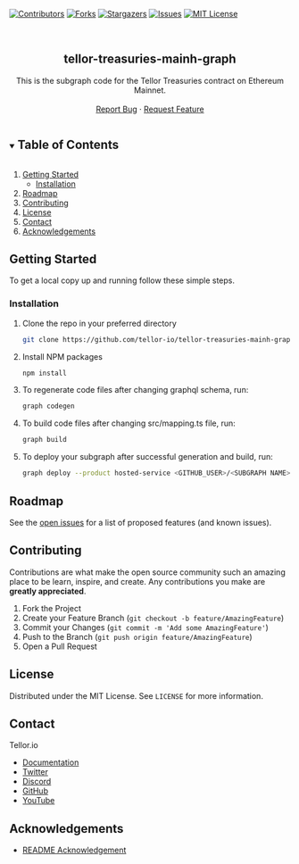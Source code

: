 <!--
*** Thanks for checking out the Best-README-Template. If you have a suggestion
*** that would make this better, please fork the repo and create a pull request
*** or simply open an issue with the tag "enhancement".
*** Thanks again! Now go create something AMAZING! :D
***
***
***
*** To avoid retyping too much info. Do a search and replace for the following:
*** github_username, repo_name, twitter_handle, email, project_title, project_description
-->



<!-- PROJECT SHIELDS -->
<!--
*** I'm using markdown "reference style" links for readability.
*** Reference links are enclosed in brackets [ ] instead of parentheses ( ).
*** See the bottom of this document for the declaration of the reference variables
*** for contributors-url, forks-url, etc. This is an optional, concise syntax you may use.
*** https://www.markdownguide.org/basic-syntax/#reference-style-links
-->
[![Contributors][contributors-shield]][contributors-url]
[![Forks][forks-shield]][forks-url]
[![Stargazers][stars-shield]][stars-url]
[![Issues][issues-shield]][issues-url]
[![MIT License][license-shield]][license-url]


<!-- PROJECT LOGO -->
<br />
<p align="center">
  <h2 align="center">tellor-treasuries-mainh-graph</h2>

  <p align="center">
    This is the subgraph code for the Tellor Treasuries contract on Ethereum Mainnet.
    <br />
    <br />
    <a href="https://github.com/tellor-io/tellor-treasuries-mainh-graph/issues">Report Bug</a>
    ·
    <a href="https://github.com/tellor-io/tellor-treasuries-mainh-graph/issues">Request Feature</a>
  </p>
</p>



<!-- TABLE OF CONTENTS -->
<details open="open">
  <summary><h2 style="display: inline-block">Table of Contents</h2></summary>
  <ol>
    <li>
      <a href="#getting-started">Getting Started</a>
      <ul>
        <li><a href="#installation">Installation</a></li>
      </ul>
    </li>
    <li><a href="#roadmap">Roadmap</a></li>
    <li><a href="#contributing">Contributing</a></li>
    <li><a href="#license">License</a></li>
    <li><a href="#contact">Contact</a></li>
    <li><a href="#acknowledgements">Acknowledgements</a></li>
  </ol>
</details>



<!-- GETTING STARTED -->
## Getting Started

To get a local copy up and running follow these simple steps.

### Installation

1. Clone the repo in your preferred directory
   ```sh
   git clone https://github.com/tellor-io/tellor-treasuries-mainh-graph.git
   ```
2. Install NPM packages
   ```sh
   npm install
   ```
3. To regenerate code files after changing graphql schema, run:
   ```sh
   graph codegen
   ```
4. To build code files after changing src/mapping.ts file, run:
   ```sh
   graph build
   ```
5. To deploy your subgraph after successful generation and build, run:
   ```sh
   graph deploy --product hosted-service <GITHUB_USER>/<SUBGRAPH NAME>
   ```


<!-- ROADMAP -->
## Roadmap

See the [open issues](https://github.com/tellor-io/tellor-treasuries-mainh-graph/issues) for a list of proposed features (and known issues).

<!-- CONTRIBUTING -->
## Contributing

Contributions are what make the open source community such an amazing place to be learn, inspire, and create. Any contributions you make are **greatly appreciated**.

1. Fork the Project
2. Create your Feature Branch (`git checkout -b feature/AmazingFeature`)
3. Commit your Changes (`git commit -m 'Add some AmazingFeature'`)
4. Push to the Branch (`git push origin feature/AmazingFeature`)
5. Open a Pull Request

<!-- LICENSE -->
## License

Distributed under the MIT License. See `LICENSE` for more information.

<!-- CONTACT -->
## Contact

Tellor.io 
- [Documentation](https://docs.tellor.io/tellor/)
- [Twitter](https://twitter.com/WeAreTellor)
- [Discord](https://discord.gg/NP7fmzr5)
- [GitHub](https://github.com/tellor-io)
- [YouTube](https://www.youtube.com/tellor)

<!-- ACKNOWLEDGEMENTS -->

## Acknowledgements

* [README Acknowledgement](https://github.com/othneildrew/Best-README-Template)

<!-- MARKDOWN LINKS & IMAGES -->
<!-- https://www.markdownguide.org/basic-syntax/#reference-style-links -->
[contributors-shield]: https://img.shields.io/github/contributors/tellor-io/tellor-treasuries-mainh-graph.svg?style=for-the-badge
[contributors-url]: https://github.com/tellor-io/tellor-treasuries-mainh-graph/graphs/contributors
[forks-shield]: https://img.shields.io/github/forks/tellor-io/tellor-treasuries-mainh-graph.svg?style=for-the-badge
[forks-url]: https://github.com/tellor-io/tellor-treasuries-mainh-graph/network/members
[stars-shield]: https://img.shields.io/github/stars/tellor-io/tellor-treasuries-mainh-graph.svg?style=for-the-badge
[stars-url]: https://github.com/tellor-io/tellor-treasuries-mainh-graph/stargazers
[issues-shield]: https://img.shields.io/github/issues/tellor-io/tellor-treasuries-mainh-graph.svg?style=for-the-badge
[issues-url]: https://github.com/tellor-io/tellor-treasuries-mainh-graph/issues
[license-shield]: https://img.shields.io/github/license/tellor-io/tellor-treasuries-mainh-graph.svg?style=for-the-badge
[license-url]: https://github.com/tellor-io/tellor-treasuries-mainh-graph/blob/main/LICENSE.txt

